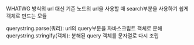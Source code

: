 WHATWG 방식의 url 대신 기존 노드의 url을 사용할 때 search부분을 사용하기 쉽게 객체로 만드는 모듈

querystring.parse(쿼리): url의 query부분을 자바스크립트 객체로 분해
querystring.stringify(객체): 분해된 query 객체를 문자열로 다시 조립
